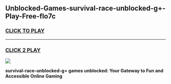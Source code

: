 
## Unblocked-Games-survival-race-unblocked-g+-Play-Free-flo7c
<h3>
<a href="https://premium76.site?title=survival-race-unblocked-g+&ref=23A">CLICK TO PLAY</a></h3>
<hr>

<h3>
<a href="https://premium76.site?title=survival-race-unblocked-g+&ref=23A">CLICK 2 PLAY</a>
  
</h3>

<a href="https://premium76.site?title=survival-race-unblocked-g+&ref=23A"><img src="https://clearcache.store/games.png"></a>


**survival-race-unblocked-g+ games unblocked: Your Gateway to Fun and Accessible Online Gaming**
